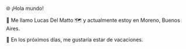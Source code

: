 🌐 ¡Hola mundo!

👋 Me llamo Lucas Del Matto
🗺️ y actualmente estoy en Moreno, Buenos Aires.

📆 En los próximos días, me gustaría estar de vacaciones.
